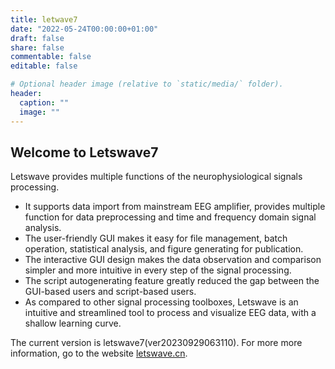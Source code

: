 ```yaml
---
title: letwave7
date: "2022-05-24T00:00:00+01:00"
draft: false
share: false
commentable: false
editable: false

# Optional header image (relative to `static/media/` folder).
header:
  caption: ""
  image: ""
---
```

## **Welcome to Letswave7**
Letswave provides multiple functions of the neurophysiological signals processing. 
- It supports data import from mainstream EEG amplifier, provides multiple function for data preprocessing and time and frequency domain signal analysis. 
- The user-friendly GUI makes it easy for file management, batch operation, statistical analysis, and figure generating for publication. 
- The interactive GUI design makes the data observation and comparison simpler and more intuitive in every step of the signal processing. 
- The script autogenerating feature greatly reduced the gap between the GUI-based users and script-based users. 
- As compared to other signal processing toolboxes, Letswave is an intuitive and streamlined tool to process and visualize EEG data, with a shallow learning curve.

The current version is letswave7(ver20230929063110). For more more information, go to the website [letswave.cn](https://letswave.cn/).